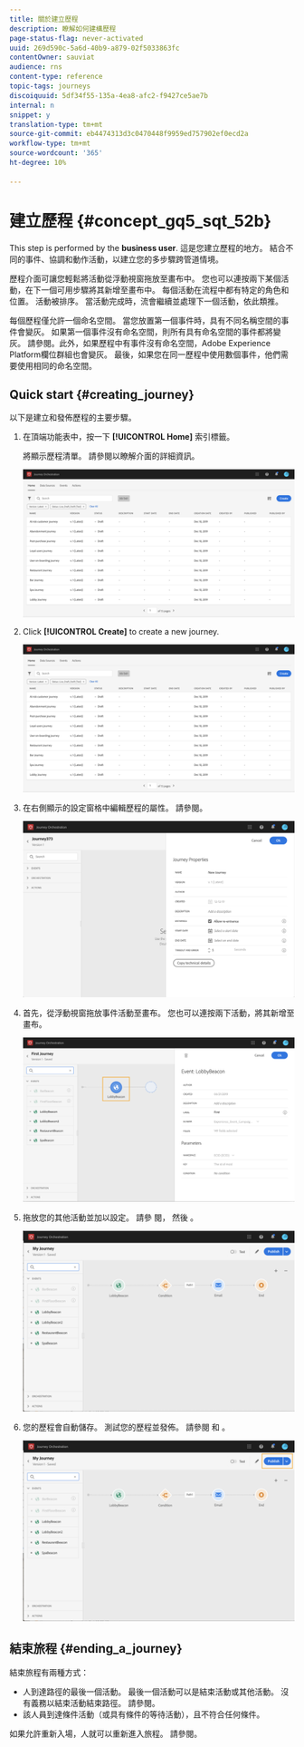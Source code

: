 ```yaml
---
title: 關於建立歷程
description: 瞭解如何建構歷程
page-status-flag: never-activated
uuid: 269d590c-5a6d-40b9-a879-02f5033863fc
contentOwner: sauviat
audience: rns
content-type: reference
topic-tags: journeys
discoiquuid: 5df34f55-135a-4ea8-afc2-f9427ce5ae7b
internal: n
snippet: y
translation-type: tm+mt
source-git-commit: eb4474313d3c0470448f9959ed757902ef0ecd2a
workflow-type: tm+mt
source-wordcount: '365'
ht-degree: 10%

---
```




# 建立歷程 {#concept_gq5_sqt_52b}

This step is performed by the **business user**. 這是您建立歷程的地方。 結合不同的事件、協調和動作活動，以建立您的多步驟跨管道情境。

歷程介面可讓您輕鬆將活動從浮動視窗拖放至畫布中。 您也可以連按兩下某個活動，在下一個可用步驟將其新增至畫布中。 每個活動在流程中都有特定的角色和位置。 活動被排序。 當活動完成時，流會繼續並處理下一個活動，依此類推。

每個歷程僅允許一個命名空間。 當您放置第一個事件時，具有不同名稱空間的事件會變灰。 如果第一個事件沒有命名空間，則所有具有命名空間的事件都將變灰。 請參閱[](../event/selecting-the-namespace.md)。此外，如果歷程中有事件沒有命名空間，Adobe Experience Platform欄位群組也會變灰。 最後，如果您在同一歷程中使用數個事件，他們需要使用相同的命名空間。

## Quick start {#creating_journey}

以下是建立和發佈歷程的主要步驟。

1. 在頂端功能表中，按一下 **[!UICONTROL Home]** 索引標籤。

   將顯示歷程清單。 請參閱[](../building-journeys/using-the-journey-designer.md)以瞭解介面的詳細資訊。

   ![](../assets/journey30.png)

1. Click **[!UICONTROL Create]** to create a new journey.

   ![](../assets/journey31.png)

1. 在右側顯示的設定窗格中編輯歷程的屬性。 請參閱[](../building-journeys/changing-properties.md)。

   ![](../assets/journey32.png)

1. 首先，從浮動視窗拖放事件活動至畫布。 您也可以連按兩下活動，將其新增至畫布。

   ![](../assets/journey33.png)

1. 拖放您的其他活動並加以設定。 請參 [](../building-journeys/event-activities.md)閱， [](../building-journeys/about-orchestration-activities.md) 然後 [](../building-journeys/about-action-activities.md)。

   ![](../assets/journey34.png)

1. 您的歷程會自動儲存。 測試您的歷程並發佈。 請參閱 [](../building-journeys/testing-the-journey.md) 和 [](../building-journeys/publishing-the-journey.md)。

   ![](../assets/journey36.png)

## 結束旅程 {#ending_a_journey}

結束旅程有兩種方式：

* 人到達路徑的最後一個活動。 最後一個活動可以是結束活動或其他活動。 沒有義務以結束活動結束路徑。 請參閱[](../building-journeys/end-activity.md)。
* 該人員到達條件活動（或具有條件的等待活動），且不符合任何條件。

如果允許重新入場，人就可以重新進入旅程。 請參閱[](../building-journeys/changing-properties.md)。
